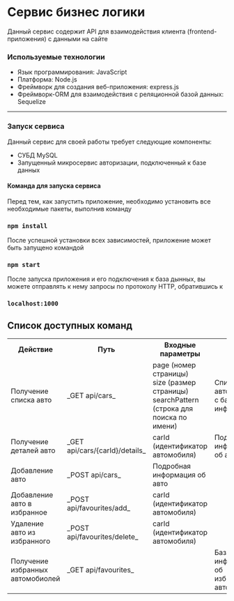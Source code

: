 # Сервис бизнес логики

Данный сервис содержит API для взаимодействия клиента (frontend-приложения) с данными на сайте

### Используемые технологии
<ul>
    <li>Язык программирования: JavaScript</li>
    <li>Платформа: Node.js</li>
    <li>Фреймворк для создания веб-приложения: express.js</li>
    <li>Фреймворк-ORM для взаимодействия с реляционной базой данных: Sequelize</li>
</ul>

---

### Запуск сервиса

Данный сервис для своей работы требует следующие компоненты:
<ul>
    <li>СУБД MySQL</li>
    <li>Запущенный микросервис авторизации, подключенный к базе данных</li>
</ul>

#### Команда для запуска сервиса

Перед тем, как запустить приложение, необходимо установить все необходимые пакеты, выполнив команду

### `npm install`

После успешной установки всех зависимостей, приложение может быть запущено командой

### `npm start`

После запуска приложения и его подключения к база дынных, вы можете отправлять к нему запросы по протоколу HTTP, обратившись к

### `localhost:1000`

## Список доступных команд

<table>
    <tr>
        <th>Действие</th>
        <th>Путь</th>
        <th>Входные параметры</th>
        <th>Ответ</th>
    </tr>
    <tr>
        <td>Получение списка авто</td>
        <td>_GET api/cars_</td>
        <td>page (номер страницы)<br> size (размер страницы)<br>searchPattern (строка для поиска по имени)</td>
        <td>Список автомобилей с базовой информацией</td>
    </tr>
    <tr>
        <td>Получение деталей авто</td>
        <td>_GET api/cars/{carId}/details_</td>
        <td>carId (идентификатор автомобиля)</td>
        <td>Подробная информация об авто</td>
    </tr>
    <tr>
        <td>Добавление авто</td>
        <td>_POST api/cars_</td>
        <td>Подробная информация об авто</td>
        <td></td>
    </tr>
    <tr>
        <td>Добавление авто в избранное</td>
        <td>_POST api/favourites/add_</td>
        <td>carId (идентификатор автомобиля)</td>
        <td></td>
    </tr>
    <tr>
        <td>Удаление авто из избранного</td>
        <td>_POST api/favourites/delete_</td>
        <td>carId (идентификатор автомобиля)</td>
        <td></td>
    </tr>
    <tr>
        <td>Получение избранных автомобиолей</td>
        <td>_GET api/favourites_</td>
        <td></td>
        <td>Базовая информация об избранных авто</td>
    </tr>
</table>